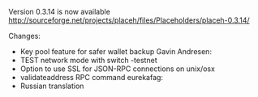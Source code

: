 Version 0.3.14 is now available
http://sourceforge.net/projects/placeh/files/Placeholders/placeh-0.3.14/

Changes:
* Key pool feature for safer wallet backup
Gavin Andresen:
* TEST network mode with switch -testnet
* Option to use SSL for JSON-RPC connections on unix/osx
* validateaddress RPC command
eurekafag:
* Russian translation

